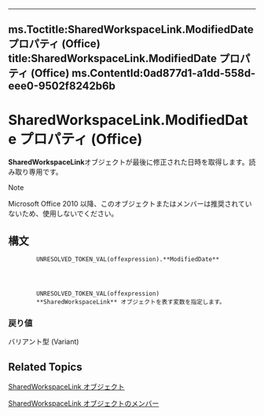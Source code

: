 

---
ms.Toctitle:SharedWorkspaceLink.ModifiedDate プロパティ (Office)
title:SharedWorkspaceLink.ModifiedDate プロパティ (Office)
ms.ContentId:0ad877d1-a1dd-558d-eee0-9502f8242b6b
---
# SharedWorkspaceLink.ModifiedDate プロパティ (Office)




**SharedWorkspaceLink**オブジェクトが最後に修正された日時を取得します。読み取り専用です。

>[!NOTE]
>Microsoft Office 2010 以降、このオブジェクトまたはメンバーは推奨されていないため、使用しないでください。





## 構文

            UNRESOLVED_TOKEN_VAL(offexpression).**ModifiedDate**




            UNRESOLVED_TOKEN_VAL(offexpression)
            **SharedWorkspaceLink** オブジェクトを表す変数を指定します。

### 戻り値
バリアント型 (Variant)





## Related Topics

[SharedWorkspaceLink オブジェクト](eb36dbed-fc41-08df-3cbc-affbaf5f9784.md)

[SharedWorkspaceLink オブジェクトのメンバー](fa8d7312-77cc-77b7-14ca-a6aa7f63fa7b.md)




